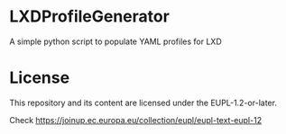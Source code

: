 # LXDProfileGenerator
A simple python script to populate YAML profiles for LXD

# License
This repository and its content are licensed under the EUPL-1.2-or-later.

Check https://joinup.ec.europa.eu/collection/eupl/eupl-text-eupl-12
